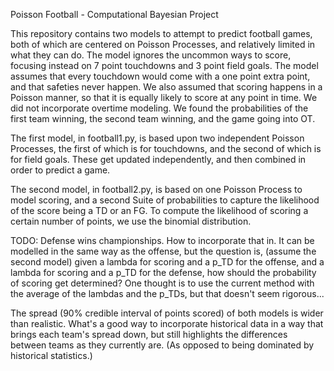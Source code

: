 Poisson Football - Computational Bayesian Project

This repository contains two models to attempt to predict football games, both of which are centered on Poisson Processes, and relatively limited in what they can do. The model ignores the uncommon ways to score, focusing instead on 7 point touchdowns and 3 point field goals. The model assumes that every touchdown would come with a one point extra point, and that safeties never happen. We also assumed that scoring happens in a Poisson manner, so that it is equally likely to score at any point in time. We did not incorporate overtime modeling. We found the probabilities of the first team winning, the second team winning, and the game going into OT.

The first model, in football1.py, is based upon two independent Poisson Processes, the first of which is for touchdowns, and the second of which is for field goals. These get updated independently, and then combined in order to predict a game.

The second model, in football2.py, is based on one Poisson Process to model scoring, and a second Suite of probabilities to capture the likelihood of the score being a TD or an FG. To compute the likelihood of scoring a certain number of points, we use the binomial distribution.


TODO:
Defense wins championships. How to incorporate that in. It can be modelled in the same way as the offense, but the question is, (assume the second model) given a lambda for scoring and a p_TD for the offense, and a lambda for scoring and a p_TD for the defense, how should the probability of scoring get determined? One thought is to use the current method with the average of the lambdas and the p_TDs, but that doesn't seem rigorous...

The spread (90% credible interval of points scored) of both models is wider than realistic. What's a good way to incorporate historical data in a way that brings each team's spread down, but still highlights the differences between teams as they currently are. (As opposed to being dominated by historical statistics.)
